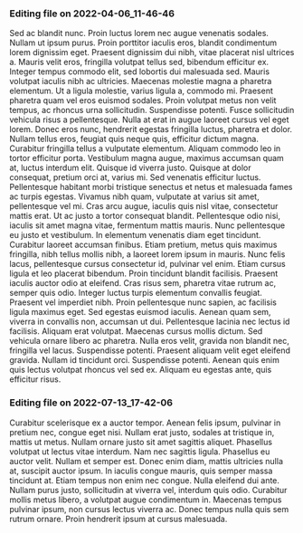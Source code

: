 

### Editing file on 2022-04-06_11-46-46

Sed ac blandit nunc. Proin luctus lorem nec augue venenatis sodales. Nullam ut ipsum purus. Proin porttitor iaculis eros, blandit condimentum lorem dignissim eget. Praesent dignissim dui nibh, vitae placerat nisl ultrices a. Mauris velit eros, fringilla volutpat tellus sed, bibendum efficitur ex. Integer tempus commodo elit, sed lobortis dui malesuada sed. Mauris volutpat iaculis nibh ac ultricies.
Maecenas molestie magna a pharetra elementum. Ut a ligula molestie, varius ligula a, commodo mi. Praesent pharetra quam vel eros euismod sodales. Proin volutpat metus non velit tempus, ac rhoncus urna sollicitudin. Suspendisse potenti. Fusce sollicitudin vehicula risus a pellentesque. Nulla at erat in augue laoreet cursus vel eget lorem. Donec eros nunc, hendrerit egestas fringilla luctus, pharetra et dolor. Nullam tellus eros, feugiat quis neque quis, efficitur dictum magna. Curabitur fringilla tellus a vulputate elementum. Aliquam commodo leo in tortor efficitur porta. Vestibulum magna augue, maximus accumsan quam at, luctus interdum elit. Quisque id viverra justo.
Quisque at dolor consequat, pretium orci at, varius mi. Sed venenatis efficitur luctus. Pellentesque habitant morbi tristique senectus et netus et malesuada fames ac turpis egestas. Vivamus nibh quam, vulputate at varius sit amet, pellentesque vel mi. Cras arcu augue, iaculis quis nisl vitae, consectetur mattis erat. Ut ac justo a tortor consequat blandit. Pellentesque odio nisi, iaculis sit amet magna vitae, fermentum mattis mauris. Nunc pellentesque eu justo et vestibulum. In elementum venenatis diam eget tincidunt. Curabitur laoreet accumsan finibus. Etiam pretium, metus quis maximus fringilla, nibh tellus mollis nibh, a laoreet lorem ipsum in mauris.
Nunc felis lacus, pellentesque cursus consectetur id, pulvinar vel enim. Etiam cursus ligula et leo placerat bibendum. Proin tincidunt blandit facilisis. Praesent iaculis auctor odio at eleifend. Cras risus sem, pharetra vitae rutrum ac, semper quis odio. Integer luctus turpis elementum convallis feugiat. Praesent vel imperdiet nibh.
Proin pellentesque nunc sapien, ac facilisis ligula maximus eget. Sed egestas euismod iaculis. Aenean quam sem, viverra in convallis non, accumsan ut dui. Pellentesque lacinia nec lectus id facilisis. Aliquam erat volutpat. Maecenas cursus mollis dictum. Sed vehicula ornare libero ac pharetra. Nulla eros velit, gravida non blandit nec, fringilla vel lacus. Suspendisse potenti. Praesent aliquam velit eget eleifend gravida. Nullam id tincidunt orci. Suspendisse potenti. Aenean quis enim quis lectus volutpat rhoncus vel sed ex. Aliquam eu egestas ante, quis efficitur risus.




### Editing file on 2022-07-13_17-42-06

Curabitur scelerisque ex a auctor tempor. Aenean felis ipsum, pulvinar in pretium nec, congue eget nisi. Nullam erat justo, sodales at tristique in, mattis ut metus. Nullam ornare justo sit amet sagittis aliquet. Phasellus volutpat ut lectus vitae interdum. Nam nec sagittis ligula. Phasellus eu auctor velit.
Nullam et semper est. Donec enim diam, mattis ultricies nulla at, suscipit auctor ipsum. In iaculis congue mauris, quis semper massa tincidunt at. Etiam tempus non enim nec congue. Nulla eleifend dui ante. Nullam purus justo, sollicitudin at viverra vel, interdum quis odio. Curabitur mollis metus libero, a volutpat augue condimentum in. Maecenas tempus pulvinar ipsum, non cursus lectus viverra ac. Donec tempus nulla quis sem rutrum ornare. Proin hendrerit ipsum at cursus malesuada.


